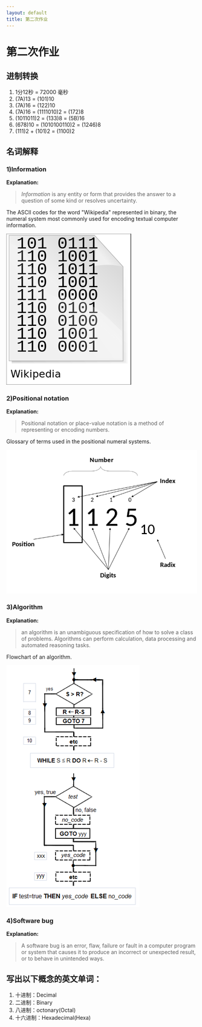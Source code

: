 ```yaml
---
layout: default
title: 第二次作业
---
```


# 第二次作业

## 进制转换

1. 1分12秒 = 72000 毫秒
2. (7A)13 = (101)10
3. (7A)16 = (122)10
4. (7A)16 = (1111010)2 = (172)8
5. (1011011)2 = (133)8 = (5B)16
6. (678)10 = (1010100110)2 = (1246)8
7. (111)2 + (101)2 = (1100)2

## 名词解释

### 1)Information

**Explanation:**
> *Information* is any entity or form that provides the answer to a question of some kind or resolves uncertainty.

The ASCII codes for the word "Wikipedia" represented in binary, the numeral system most commonly used for encoding textual computer information.

![](images/Information.png)

### 2)Positional notation
**Explanation:**
> Positional notation or place-value notation is a method of representing or encoding numbers. 

Glossary of terms used in the positional numeral systems.

![](images/Positional_notation.png)

### 3)Algorithm
**Explanation:**
> an algorithm is an unambiguous specification of how to solve a class of problems. Algorithms can perform calculation, data processing and automated reasoning tasks.

Flowchart of an algorithm.

![](images/Algorithm.png)

### 4)Software bug
**Explanation:**
> A software bug is an error, flaw, failure or fault in a computer program or system that causes it to produce an incorrect or unexpected result, or to behave in unintended ways.

## 写出以下概念的英文单词：

1. 十进制：Decimal
2. 二进制：Binary
3. 八进制：octonary(Octal)
4. 十六进制：Hexadecimal(Hexa)
